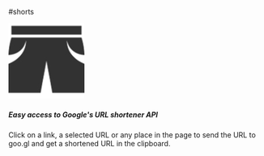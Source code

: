#shorts

![shorty pants](shortssmall.png "shorts")

##### *Easy access to Google's URL shortener API*

Click on a link, a selected URL or any place in the page
to send the URL to goo.gl and get a shortened URL in the clipboard.
